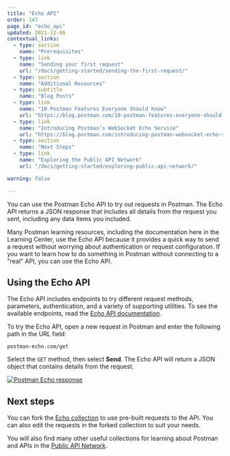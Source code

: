 ```yaml
---
title: "Echo API"
order: 147
page_id: "echo_api"
updated: 2021-12-06
contextual_links:
  - type: section
    name: "Prerequisites"
  - type: link
    name: "Sending your first request"
    url: "/docs/getting-started/sending-the-first-request/"
  - type: section
    name: "Additional Resources"
  - type: subtitle
    name: "Blog Posts"
  - type: link
    name: "10 Postman Features Everyone Should Know"
    url: "https://blog.postman.com/10-postman-features-everyone-should-know/"
  - type: link
    name: "Introducing Postman’s WebSocket Echo Service"
    url: "https://blog.postman.com/introducing-postman-websocket-echo-service/"
  - type: section
    name: "Next Steps"
  - type: link
    name: "Exploring the Public API Network"
    url: "/docs/getting-started/exploring-public-api-network/"

warning: false

---
```


You can use the Postman Echo API to try out requests in Postman. The Echo API returns a JSON response that includes all details from the request you sent, including any data items you included.

Many Postman learning resources, including the documentation here in the Learning Center, use the Echo API because it provides a quick way to send a request without worrying about authentication or request configuration. If you want to learn how to do something in Postman without connecting to a "real" API, you can use the Echo API.

## Using the Echo API

The Echo API includes endpoints to try different request methods, parameters, authentication, and a variety of supporting utilities. To see the available endpoints, read the [Echo API documentation](https://www.postman.com/postman/workspace/published-postman-templates/documentation/631643-f695cab7-6878-eb55-7943-ad88e1ccfd65?ctx=documentation).

To try the Echo API, open a new request in Postman and enter the following path in the URL field:

```http
postman-echo.com/get
```

Select the `GET` method, then select __Send__. The Echo API will return a JSON object that contains details from the request.

[![Postman Echo response](https://assets.postman.com/postman-docs/postman-echo-api-response-v9.jpg)](https://assets.postman.com/postman-docs/postman-echo-api-response-v9.jpg)

## Next steps

You can fork the [Echo collection](https://www.postman.com/postman/workspace/published-postman-templates/documentation/631643-f695cab7-6878-eb55-7943-ad88e1ccfd65?ctx=documentation) to use pre-built requests to the API. You can also edit the requests in the forked collection to suit your needs.

You will also find many other useful collections for learning about Postman and APIs in the [Public API Network](/docs/getting-started/exploring-public-api-network/).
